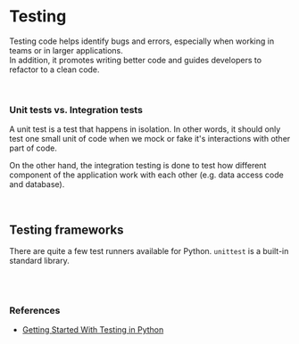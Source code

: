 # Testing

Testing code helps identify bugs and errors, especially when working in teams or in larger applications.<br>
In addition, it promotes writing better code and guides developers to refactor to a clean code.

<br>

### Unit tests vs. Integration tests

A unit test is a test that happens in isolation. In other words, it should only test one small unit of code when we mock or fake it's interactions with other part of code.

On the other hand, the integration testing is done to test how different component of the application work with each other (e.g. data access code and database).

<br>

## Testing frameworks

There are quite a few test runners available for Python. ```unittest``` is a built-in standard library.


<br>
<br>

### References

* [Getting Started With Testing in Python](https://realpython.com/python-testing/)